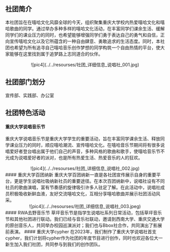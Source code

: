## 社团简介  
本社团旨在在嘻哈文化风靡全球的今天，组织聚集重庆大学校内热爱嘻哈文化和嘻哈歌曲的同学。通过举办多种多样的嘻哈文化活动，在丰富同学们课余生活、缓解同学们的课业压力的同时，也希望能够增强同学们勇于表达自己的勇气和自信，正向宣传嘻哈文化以及它所蕴含的一种自由肆意、勇敢追求的生活态度。同时，本社团也希望为所有追寻自己嘻哈音乐创作梦想的同学构筑一个自由热情的平台，使大家能够在这里找到属于追梦路上志同道合的伙伴。  
<center>![pic4](../../resourses/社团_详细信息_说唱社_001.jpg)</center>  

## 社团部门划分  
宣传部、实践部、办公室  

## 社团特色活动
#### 重庆大学说唱音乐节  
重庆大学说唱音乐节是重庆大学学生的重要活动，旨在丰富同学课余生活、释放同学课业压力的同时，顺应嘻哈潮流、宣传嘻哈文化。在嘻哈音乐节期间将有很多说唱爱好者登台唱出属于他们自己的声音，多种风格的歌曲和歌手，使嘻哈音乐节不光成为说唱爱好者的派对，也是所有热爱生活、热爱音乐的人的狂欢。  
<center>![pic4](../../resourses/社团_详细信息_说唱社_002.jpg)</center>  
#### 重庆大学百团纳新  
重庆大学百团纳新一直是各社团宣传展示自身的重要平台，更是学生说唱社吸纳新社员的重要途径。在本次百团纳新中，说唱社设有不同社员的歌曲演唱，富有节奏感的旋律吸引许多人驻足了解。在此活动中，说唱社成员积极吸收新鲜血液，友好交流嘻哈文化，互相分享嘻哈歌曲并展示社团活动风采。  
<center>![pic4](../../resourses/社团_详细信息_说唱社_003.jpeg)</center>  
#### RWA去野音乐节  
草坪音乐节是指学生说唱社系列日常活动，包括草坪音乐节和其他社团进行联动。我们已经与音乐社联动，邀请到西南大学、重庆交通大学的原创音乐人，共同举办校园巡演派对；我们也与Bbox社合作，共同演出了影展前表演。  
#### 重庆大学cypher  
在2023年，我们制作了重庆大学说唱社首支cypher，我们计划将cypher作为社团的年度节目进行创作，同时也欢迎各位大一新生加入我们社团，共同参与到我们的创作团队。  